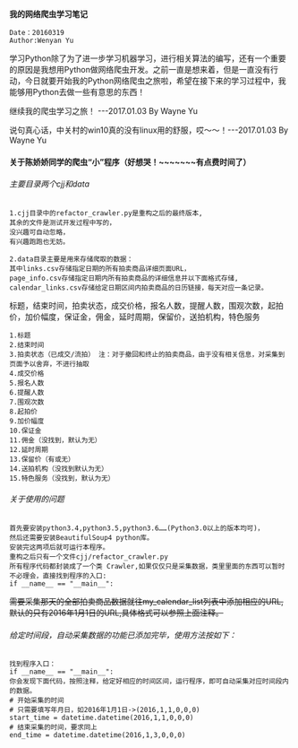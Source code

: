 **我的网络爬虫学习笔记**

	Date：20160319
	Author:Wenyan Yu

学习Python除了为了进一步学习机器学习，进行相关算法的编写，还有一个重要的原因是我想用Python做网络爬虫开发。之前一直是想来着，但是一直没有行动，今日就要开始我的Python网络爬虫之旅啦，希望在接下来的学习过程中，我能够用Python去做一些有意思的东西！

继续我的爬虫学习之旅！ ---2017.01.03 By Wayne Yu

说句真心话，中关村的win10真的没有linux用的舒服，哎～～！---2017.01.03 By Wayne Yu

#### 关于陈娇娇同学的爬虫“小”程序（好想哭！~~~~~~~有点费时间了）

###### 主要目录两个cjj和data</br>
    1.cjj目录中的refactor_crawler.py是重构之后的最终版本,
    其余的文件是测试开发过程中写的，
    没兴趣可自动忽略，
    有兴趣跑跑也无妨。
    
    2.data目录主要是用来存储爬取的数据：
    其中links.csv存储指定日期的所有拍卖商品详细页面URL，
    page_info.csv存储指定日期内所有拍卖商品的详细信息并以下面格式存储,
    calendar_links.csv存储给定日期区间内拍卖商品的日历链接，每天对应一条记录。

标题，结束时间，拍卖状态，成交价格，报名人数，提醒人数，围观次数，起拍价，加价幅度，保证金，佣金，延时周期，保留价，送拍机构，特色服务<br>

    1.标题
    2.结束时间
    3.拍卖状态（已成交/流拍） 注：对于撤回和终止的拍卖商品，由于没有相关信息，对采集到页面予以舍弃，不进行抽取
    4.成交价格
    5.报名人数
    6.提醒人数
    7.围观次数
    8.起拍价
    9.加价幅度
    10.保证金
    11.佣金（没找到，默认为无）
    12.延时周期
    13.保留价（有或无）
    14.送拍机构（没找到默认为无）
    15.特色服务（没找到，默认为无）

###### 关于使用的问题
    首先要安装python3.4,python3.5,python3.6……(Python3.0以上的版本均可)，
    然后还需要安装BeautifulSoup4 python库。
    安装完这两项后就可运行本程序。
    重构之后只有一个文件cjj/refactor_crawler.py
    所有程序代码都封装成了一个类 Crawler,如果仅仅只是采集数据，类里里面的东西可以暂时不必理会，直接找到程序的入口:
    if __name__ == "__main__":
 
~~需要采集那天的全部拍卖商品数据就往my_calendar_list列表中添加相应的URL,~~
~~默认的只有2016年1月1日的URL,具体格式可以参照上面注释。~~

###### 给定时间段，自动采集数据的功能已添加完毕，使用方法按如下：

    找到程序入口：
    if __name__ == "__main__":
    你会发现下面代码，按照注释，给定好相应的时间区间，运行程序，即可自动采集对应时间段内的数据。
    # 开始采集的时间
    # 只需要填写年月日，如2016年1月1日->(2016,1,1,0,0,0)
    start_time = datetime.datetime(2016,1,1,0,0,0)
    # 结束采集的时间，要求同上
    end_time = datetime.datetime(2016,1,3,0,0,0)




